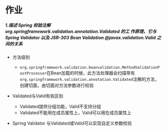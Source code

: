 # 作业

##### 1.描述 Spring 校验注解 org.springframework.validation.annotation.Validated 的工 作原理，它与 Spring Validator 以及 JSR-303 Bean Validation @javax.validation.Valid 之间的关系

- 方法级别

  - `org.springframework.validation.beanvalidation.MethodValidationPostProcessor`在Bean加载的时候，此方法处理器会扫描带有`org.springframework.validation.annotation.Validated`注解的方法，创建切面，由切面对方法参数进行校验

- Validated与Valid有些区别

  - Validated提供分组功能，Valid不支持分组
  - Validated不能用在成员属性上，Valid可以用在成员属性上

- Spring Validator 与Validated或Valid可以实现自定义参数校验

  



